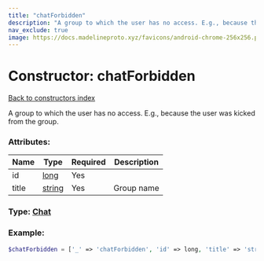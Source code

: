 ```yaml
---
title: "chatForbidden"
description: "A group to which the user has no access. E.g., because the user was kicked from the group."
nav_exclude: true
image: https://docs.madelineproto.xyz/favicons/android-chrome-256x256.png
---
```

# Constructor: chatForbidden  
[Back to constructors index](index.md)



A group to which the user has no access. E.g., because the user was kicked from the group.

### Attributes:

| Name     |    Type       | Required | Description |
|----------|---------------|----------|-------------|
|id|[long](../types/long.md) | Yes|
|title|[string](../types/string.md) | Yes|Group name|



### Type: [Chat](../types/Chat.md)


### Example:

```php
$chatForbidden = ['_' => 'chatForbidden', 'id' => long, 'title' => 'string'];
```  
